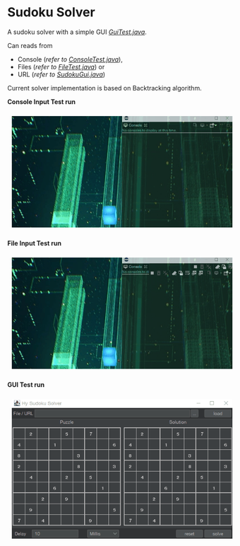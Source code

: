 # Sudoku Solver

A sudoku solver with a simple GUI *[GuiTest.java](test/hy/sudoku/solver/GuiTest.java)*.

Can reads from
 - Console (*refer to [ConsoleTest.java](test/hy/sudoku/solver/ConsoleTest.java)*), 
 - Files (*refer to [FileTest.java](test/hy/sudoku/solver/FileTest.java)*) or
 - URL (*refer to [SudokuGui.java](src/hy/sudoku/ui/SudokuGui.java)*)

Current solver implementation is based on Backtracking algorithm.

**Console Input Test run**

<img src="screenshot/console input sudoku solver.gif" width="500em" hspace=10 vspace=10/>

**File Input Test run**

<img src="screenshot/file input sudoku solver.gif" width="500em" hspace=10 vspace=10/>

**GUI Test run**

<img src="screenshot/sudoku solver GUI.gif" width="500em" hspace=10 vspace=10/>
